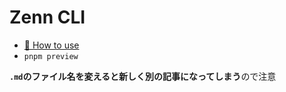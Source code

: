 # Zenn CLI

- [📘 How to use](https://zenn.dev/zenn/articles/zenn-cli-guide)
- `pnpm preview`

**`.md`のファイル名を変えると新しく別の記事になってしまう**ので注意